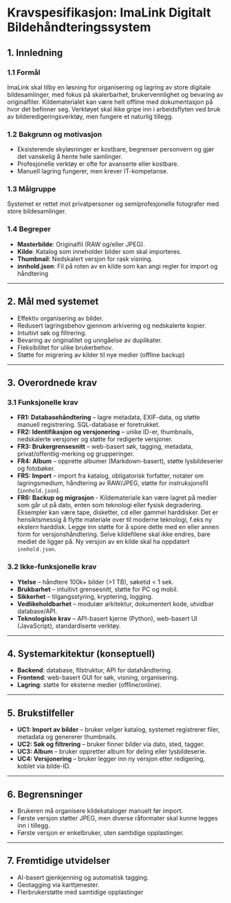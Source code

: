 # Kravspesifikasjon: ImaLink Digitalt Bildehåndteringssystem

## 1. Innledning
### 1.1 Formål
ImaLink skal tilby en løsning for organisering og lagring av store digitale bildesamlinger, med fokus på skalerbarhet, brukervennlighet og bevaring av originalfiler. Kildematerialet kan være helt offline med dokumentasjon på hvor det befinner seg. Verktøyet skal ikke gripe inn i arbeidsflyten ved bruk av bilderedigeringsverktøy, men fungere et naturlig tillegg.

### 1.2 Bakgrunn og motivasjon
- Eksisterende skyløsninger er kostbare, begrenser personvern og gjør det vanskelig å hente hele samlinger.  
- Profesjonelle verktøy er ofte for avanserte eller kostbare.  
- Manuell lagring fungerer, men krever IT-kompetanse.  

### 1.3 Målgruppe
Systemet er rettet mot privatpersoner og semiprofesjonelle fotografer med store bildesamlinger.  

### 1.4 Begreper
- **Masterbilde**: Originalfil (RAW og/eller JPEG).
- **Kilde**: Katalog som inneholder bilder som skal importeres.  
- **Thumbnail**: Nedskalert versjon for rask visning.  
- **innhold.json**: Fil på roten av en kilde som kan angi regler for import og håndtering

---

## 2. Mål med systemet
- Effektiv organisering av bilder.  
- Redusert lagringsbehov gjennom arkivering og nedskalerte kopier.  
- Intuitivt søk og filtrering.  
- Bevaring av originalitet og unngåelse av duplikater.  
- Fleksibilitet for ulike brukerbehov.  
- Støtte for migrering av kilder til nye medier (offline backup)

---

## 3. Overordnede krav

### 3.1 Funksjonelle krav
- **FR1: Databasehåndtering** – lagre metadata, EXIF-data, og støtte manuell registrering. SQL-database er foretrukket.
- **FR2: Identifikasjon og versjonering** – unike ID-er, thumbnails, nedskalerte versjoner og støtte for redigerte versjoner.  
- **FR3: Brukergrensesnitt** – web-basert søk, tagging, metadata, privat/offentlig-merking og grupperinger.  
- **FR4: Album** – opprette albumer (Markdown-basert), støtte lysbildeserier og fotobøker.  
- **FR5: Import** – import fra katalog, obligatorisk forfatter, notater om lagringsmedium, håndtering av RAW/JPEG, støtte for instruksjonsfil (`innhold.json`).
- **FR6: Backup og migrasjon** - Kildemateriale kan være lagret på medier som går ut på dato, enten som teknologi eller fysisk degradering. Eksempler kan være tape, disketter, cd eller gammel harddisker. Det er hensiktsmessig å flytte materiale over til moderne teknologi, f.eks ny ekstern harddisk. Legge inn støtte for å spore dette med en eller annen form for versjonshåndtering. Selve kildefilene skal ikke endres, bare mediet de ligger på. Ny versjon av en kilde skal ha oppdatert `innhold.json`.

### 3.2 Ikke-funksjonelle krav
- **Ytelse** – håndtere 100k+ bilder (>1 TB), søketid < 1 sek.  
- **Brukbarhet** – intuitivt grensesnitt, støtte for PC og mobil.  
- **Sikkerhet** – tilgangsstyring, kryptering, logging.  
- **Vedlikeholdbarhet** – modulær arkitektur, dokumentert kode, utvidbar database/API.  
- **Teknologiske krav** – API-basert kjerne (Python), web-basert UI (JavaScript), standardiserte verktøy.  

---

## 4. Systemarkitektur (konseptuell)
- **Backend**: database, filstruktur, API for datahåndtering.  
- **Frontend**: web-basert GUI for søk, visning, organisering.  
- **Lagring**: støtte for eksterne medier (offline/online).  

---

## 5. Brukstilfeller
- **UC1: Import av bilder** – bruker velger katalog, systemet registrerer filer, metadata og genererer thumbnails.  
- **UC2: Søk og filtrering** – bruker finner bilder via dato, sted, tagger.  
- **UC3: Album** – bruker oppretter album for deling eller lysbildeserie.  
- **UC4: Versjonering** – bruker legger inn ny versjon etter redigering, koblet via bilde-ID.  

---

## 6. Begrensninger
- Brukeren må organisere kildekataloger manuelt før import.  
- Første versjon støtter JPEG, men diverse råformater skal kunne legges inn i tillegg.  
- Første versjon er enkelbruker, uten samtidige opplastinger.

---

## 7. Fremtidige utvidelser
- AI-basert gjenkjenning og automatisk tagging.  
- Geotagging via karttjenester.  
- Flerbrukerstøtte med samtidige opplastinger
